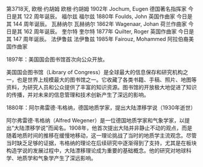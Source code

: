 第3718天, 欧根·约胡姆
欧根·约胡姆 1902年
Jochum, Eugen 德国著名指挥家
今日是其 122 周年诞辰。
福尔兹
福尔兹 1880年
Foulds, John 英国作曲家
今日是其 144 周年诞辰。
瓦赫纳尔
瓦赫纳尔 1862年
Wagenaar, Johan 荷兰作曲家
今日是其 162 周年诞辰。
奎尔特
奎尔特 1877年
Quilter, Roger 英国作曲家
今日是其 147 周年诞辰。
法伊鲁兹
法伊鲁兹 1985年
Fairouz, Mohammed 阿拉伯裔美国作曲家

1897年：美国国会图书馆首次向公众开放。

美国国会图书馆（Library of Congress）是全球最大的信息保存和研究机构之一，也是世界上规模最大的图书馆之一。它收藏了各类书籍、手稿、照片、地图等资料，为研究人员和公众提供了丰富的知识资源。图书馆的开放极大地促进了知识的传播，并对未来的信息管理和技术创新产生了深远的影响。

1880年：阿尔弗雷德·韦格纳，德国地质学家，提出大陆漂移学说（1930年逝世）

阿尔弗雷德·韦格纳（Alfred Wegener）是一位德国地质学家和气象学家，以提出“大陆漂移学说”而闻名。1908年，他首次提出大陆并非静止不动的观点，而是随着地质时间的推移在缓慢地移动，这一理论挑战了当时的地质学主流观念。尽管当时缺乏足够的证据，韦格纳的理论在后续研究中逐渐得到了支持，尤其是在板块构造学说的发展过程中，大陆漂移理论成为重要的基础概念。他的研究对地球科学、地质学和气象学产生了深远影响。
